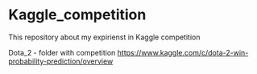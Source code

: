# Kaggle_competition

This repository about my expirienst in Kaggle competition

Dota_2 - folder with competition https://www.kaggle.com/c/dota-2-win-probability-prediction/overview